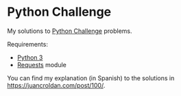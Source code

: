 # Python Challenge

My solutions to [Python Challenge](http://www.pythonchallenge.com) problems.

Requirements:

* [Python 3](https://www.python.org/downloads/)
* [Requests](http://docs.python-requests.org/en/master/) module

You can find my explanation (in Spanish) to the solutions in https://juancroldan.com/post/100/.